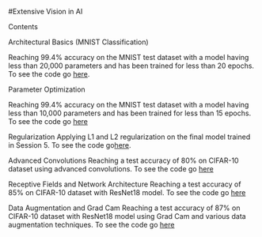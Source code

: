 #Extensive Vision in AI

Contents

Architectural Basics (MNIST Classification)

Reaching 99.4% accuracy on the MNIST test dataset with a model having less than 20,000 parameters and has been trained for less than 20 epochs. To see the code go [here](https://github.com/Noopuragr/EVA4/tree/master/S4).

Parameter Optimization

Reaching 99.4% accuracy on the MNIST test dataset with a model having less than 10,000 parameters and has been trained for less than 15 epochs. To see the code go [here](https://github.com/Noopuragr/EVA4/tree/master/S5)

Regularization
Applying L1 and L2 regularization on the final model trained in Session 5. To see the code go[here](https://github.com/Noopuragr/EVA4/tree/master/S6).


Advanced Convolutions
Reaching a test accuracy of 80% on CIFAR-10 dataset using advanced convolutions. To see the code go [here](https://github.com/Noopuragr/EVA4/tree/master/S7)

Receptive Fields and Network Architecture
Reaching a test accuracy of 85% on CIFAR-10 dataset with ResNet18 model. To see the code go [here](https://github.com/Noopuragr/EVA4/tree/master/S8)


Data Augmentation and Grad Cam
Reaching a test accuracy of 87% on CIFAR-10 dataset with ResNet18 model using Grad Cam and various data augmentation techniques. To see the code go [here](https://github.com/Noopuragr/EVA4/tree/master/S9)
